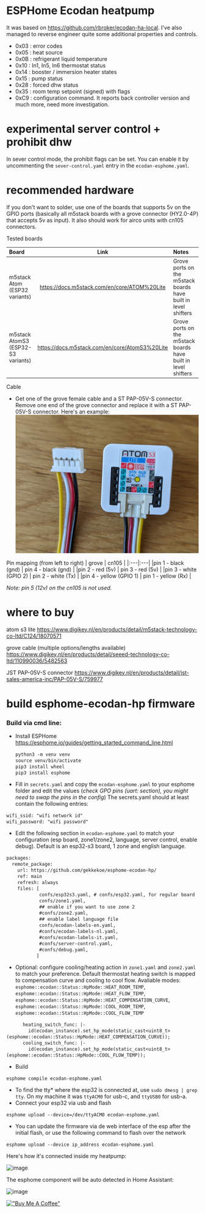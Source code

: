 # ESPHome Ecodan heatpump
It was based on https://github.com/rbroker/ecodan-ha-local. I've also managed to reverse engineer quite some additional properties and controls.
- 0x03 : error codes
- 0x05 : heat source
- 0x0B : refrigerant liquid temperature
- 0x10 : In1, In5, In6 thermostat status
- 0x14 : booster / immersion heater states
- 0x15 : pump status
- 0x28 : forced dhw status 
- 0x35 : room temp setpoint (signed) with flags
- 0xC9 : configuration command. It reports back controller version and much more, need more investigation.

# experimental server control + prohibit dhw
In sever control mode, the prohibit flags can be set. You can enable it by uncommenting the `sever-control.yaml` entry in the `ecodan-esphome.yaml`.

# recommended hardware
If you don't want to solder, use one of the boards that supports 5v on the GPIO ports (basically all m5stack boards with a grove connector (HY2.0-4P) that accepts 5v as input). It also should work for airco units with cn105 connectors.

Tested boards

| Board | Link | Notes |
|:---|:----:|:---|
| m5stack Atom (ESP32 variants) | https://docs.m5stack.com/en/core/ATOM%20Lite | Grove ports on the m5stack boards have built in level shifters |
| m5stack AtomS3 (ESP32-S3 variants) | https://docs.m5stack.com/en/core/AtomS3%20Lite | Grove ports on the m5stack boards have built in level shifters |

Cable
* Get one of the grove female cable and a ST PAP-05V-S connector. Remove one end of the grove connector and replace it with a ST PAP-05V-S connector. Here's an example:
![image](https://github.com/gekkekoe/ecodan-esp32/blob/main/img/m5stack_cn105.jpg?raw=true)

Pin mapping (from left to right)
| grove | cn105 |
|:---|:---|
|pin 1 - black (gnd) | pin 4 - black (gnd) |
|pin 2 - red (5v) | pin 3 - red (5v) |
|pin 3 - white (GPIO 2) | pin 2 - white (Tx) |
|pin 4 - yellow (GPIO 1) | pin 1 - yellow (Rx) |

*Note: pin 5 (12v) on the cn105 is not used.*

# where to buy
atom s3 lite
https://www.digikey.nl/en/products/detail/m5stack-technology-co-ltd/C124/18070571

grove cable (multiple options/lengths available)
https://www.digikey.nl/en/products/detail/seeed-technology-co-ltd/110990036/5482563

JST PAP-05V-S connector
https://www.digikey.nl/en/products/detail/jst-sales-america-inc/PAP-05V-S/759977


# build esphome-ecodan-hp firmware
### Build via cmd line:
* Install ESPHome https://esphome.io/guides/getting_started_command_line.html
    ```console
    python3 -m venv venv
    source venv/bin/activate
    pip3 install wheel
    pip3 install esphome
    ```
* Fill in `secrets.yaml` and copy the `ecodan-esphome.yaml` to your esphome folder and edit the values (*check GPO pins (uart: section), you might need to swap the pins in the config*)
The secrets.yaml should at least contain the following entries:
```
wifi_ssid: "wifi network id"
wifi_password: "wifi password"
```
* Edit the following section in `ecodan-esphome.yaml` to match your configuration (esp board, zone1/zone2, language, server control, enable debug). Default is an esp32-s3 board, 1 zone and english language.

```
packages:
  remote_package:
    url: https://github.com/gekkekoe/esphome-ecodan-hp/
    ref: main
    refresh: always
    files: [ 
            confs/esp32s3.yaml, # confs/esp32.yaml, for regular board
            confs/zone1.yaml,
            ## enable if you want to use zone 2
            #confs/zone2.yaml,
            ## enable label language file
            confs/ecodan-labels-en.yaml,
            #confs/ecodan-labels-nl.yaml,
            #confs/ecodan-labels-it.yaml,
            #confs/server-control.yaml,
            #confs/debug.yaml,
           ]
```

* Optional: configure cooling/heating action in `zone1.yaml` and `zone2.yaml` to match your preference. Default thermostat heating switch is mapped to compensation curve and cooling to cool flow. Avaliable modes: `esphome::ecodan::Status::HpMode::HEAT_ROOM_TEMP`, `esphome::ecodan::Status::HpMode::HEAT_FLOW_TEMP`, `esphome::ecodan::Status::HpMode::HEAT_COMPENSATION_CURVE`, `esphome::ecodan::Status::HpMode::COOL_ROOM_TEMP`, `esphome::ecodan::Status::HpMode::COOL_FLOW_TEMP`

```
      heating_switch_func: |-
        id(ecodan_instance).set_hp_mode(static_cast<uint8_t>(esphome::ecodan::Status::HpMode::HEAT_COMPENSATION_CURVE));
      cooling_switch_func: |-
        id(ecodan_instance).set_hp_mode(static_cast<uint8_t>(esphome::ecodan::Status::HpMode::COOL_FLOW_TEMP));
```

* Build
```console
esphome compile ecodan-esphome.yaml
```
* To find the tty* where the esp32 is connected at, use `sudo dmesg | grep tty`. On my machine it was `ttyACM0` for usb-c, and `ttyUSB0` for usb-a.
* Connect your esp32 via usb and flash
```console 
esphome upload --device=/dev/ttyACM0 ecodan-esphome.yaml
```
* You can update the firmware via de web interface of the esp after the initial flash, or use the following command to flash over the network
```console 
esphome upload --device ip_address ecodan-esphome.yaml
```

Here's how it's connected inside my heatpump:

![image](https://github.com/gekkekoe/esphome-ecodan-hp/blob/main/img/m5stack_installed.jpg?raw=true)

The esphome component will be auto detected in Home Assistant:

![image](https://github.com/gekkekoe/esphome-ecodan-hp/blob/main/img/ha-integration.png?raw=true)


[!["Buy Me A Coffee"](https://www.buymeacoffee.com/assets/img/custom_images/orange_img.png)](https://www.buymeacoffee.com/gekkekoe)
